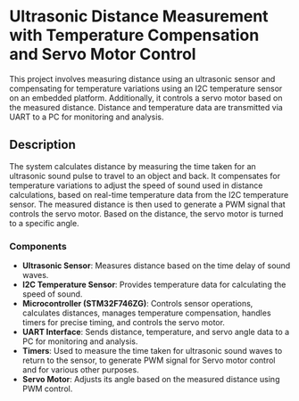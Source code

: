 # Ultrasonic Distance Measurement with Temperature Compensation and Servo Motor Control

This project involves measuring distance using an ultrasonic sensor and compensating for temperature variations using an I2C temperature sensor on an embedded platform. Additionally, it controls a servo motor based on the measured distance. Distance and temperature data are transmitted via UART to a PC for monitoring and analysis.

## Description

The system calculates distance by measuring the time taken for an ultrasonic sound pulse to travel to an object and back. It compensates for temperature variations to adjust the speed of sound used in distance calculations, based on real-time temperature data from the I2C temperature sensor. The measured distance is then used to generate a PWM signal that controls the servo motor. Based on the distance, the servo motor is turned to a specific angle.

### Components

- **Ultrasonic Sensor**: Measures distance based on the time delay of sound waves.
- **I2C Temperature Sensor**: Provides temperature data for calculating the speed of sound.
- **Microcontroller (STM32F746ZG)**: Controls sensor operations, calculates distances, manages temperature compensation, handles timers for precise timing, and controls the servo motor.
- **UART Interface**: Sends distance, temperature, and servo angle data to a PC for monitoring and analysis.
- **Timers**: Used to measure the time taken for ultrasonic sound waves to return to the sensor, to generate PWM signal for Servo motor control and for various other purposes.
- **Servo Motor**: Adjusts its angle based on the measured distance using PWM control.

